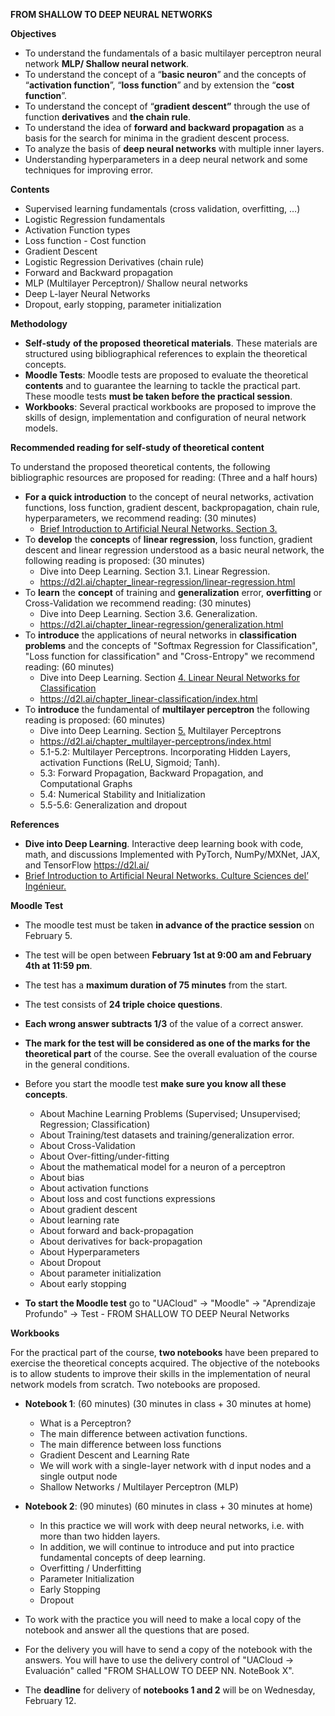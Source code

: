**FROM SHALLOW TO DEEP NEURAL NETWORKS**

**Objectives**

- To understand the fundamentals of a basic multilayer perceptron neural network **MLP/ Shallow neural network**. 
- To understand the concept of a “**basic neuron**” and the concepts of “**activation function**”, “**loss function**” and by extension the “**cost function**”. 
- To understand the concept of “**gradient descent”** through the use of function **derivatives** and **the chain rule**. 
- To understand the idea of **forward and backward propagation** as a basis for the search for minima in the gradient descent process. 
- To analyze the basis of **deep neural networks** with multiple inner layers.
- Understanding hyperparameters in a deep neural network and some techniques for improving error.

**Contents**

- Supervised learning fundamentals (cross validation, overfitting, …)
- Logistic Regression fundamentals
- Activation Function types
- Loss function - Cost function
- Gradient Descent
- Logistic Regression Derivatives (chain rule)
- Forward and Backward propagation 
- MLP (Multilayer Perceptron)/ Shallow neural networks
- Deep L-layer Neural Networks
- Dropout, early stopping, parameter initialization

**Methodology**

- **Self-study** **of the proposed** **theoretical materials**. These materials are structured using bibliographical references to explain the theoretical concepts.
- **Moodle Tests**: Moodle tests are proposed to evaluate the theoretical **contents** and to guarantee the learning to tackle the practical part. These moodle tests **must be taken before the practical session**.
- **Workbooks**: Several practical workbooks are proposed to improve the skills of design, implementation and configuration of neural network models.



**Recommended reading for self-study of theoretical content**

To understand the proposed theoretical contents, the following bibliographic resources are proposed for reading: (Three and a half hours)

- **For a quick introduction** to the concept of neural networks, activation functions, loss function, gradient descent, backpropagation, chain rule, hyperparameters, we recommend reading: (30 minutes)
  - [Brief Introduction to Artificial Neural Networks. Section 3.](https://eduscol.education.fr/sti/sites/eduscol.education.fr.sti/files/ressources/pedagogiques/14500/14500-brief-introduction-to-artificial-neural-networks-ensps.pdf)
- To **develop** the **concepts** of **linear regression**, loss function, gradient descent and linear regression understood as a basic neural network, the following reading is proposed: (30 minutes)
  - Dive into Deep Learning. Section 3.1. Linear Regression.
  - <https://d2l.ai/chapter_linear-regression/linear-regression.html>
- To **learn** the **concept** of training and **generalization** error, **overfitting** or Cross-Validation we recommend reading: (30 minutes)
  - Dive into Deep Learning. Section 3.6. Generalization.
  - <https://d2l.ai/chapter_linear-regression/generalization.html>
- To **introduce** the applications of neural networks in **classification problems** and the concepts of "Softmax Regression for Classification", "Loss function for classification" and "Cross-Entropy" we recommend reading: (60 minutes)
  - Dive into Deep Learning. Section [4. Linear Neural Networks for Classification](https://d2l.ai/chapter_linear-classification/index.html) 
  - <https://d2l.ai/chapter_linear-classification/index.html>
- To **introduce** the fundamental of **multilayer perceptron** the following reading is proposed: (60 minutes)
  - Dive into Deep Learning. Section [5.](https://d2l.ai/chapter_linear-classification/index.html) Multilayer Perceptrons
  - <https://d2l.ai/chapter_multilayer-perceptrons/index.html>
  - 5.1-5.2: Multilayer Perceptrons. Incorporating Hidden Layers, activation Functions (ReLU, Sigmoid; Tanh).
  - 5.3: Forward Propagation, Backward Propagation, and Computational Graphs
  - 5.4: Numerical Stability and Initialization 
  - 5.5-5.6: Generalization and dropout

**References**

- **Dive into Deep Learning**. Interactive deep learning book with code, math, and discussions Implemented with PyTorch, NumPy/MXNet, JAX, and TensorFlow <https://d2l.ai/> 
- [Brief Introduction to Artificial Neural Networks. Culture Sciences del’ Ingénieur.](https://eduscol.education.fr/sti/sites/eduscol.education.fr.sti/files/ressources/pedagogiques/14500/14500-brief-introduction-to-artificial-neural-networks-ensps.pdf)


**Moodle Test**

- The moodle test must be taken **in advance of the practice session** on February 5. 
- The test will be open between **February 1st at 9:00 am and February 4th at 11:59 pm**. 
- The test has a **maximum duration of 75 minutes** from the start.
- The test consists of **24 triple choice questions**. 
- **Each wrong answer subtracts 1/3** of the value of a correct answer.
- **The mark for the test will be considered as one of the marks for the theoretical part** of the course. See the overall evaluation of the course in the general conditions.

- Before you start the moodle test **make sure you know all these concepts**.

  - About Machine Learning Problems (Supervised; Unsupervised; Regression; Classification)
  - About Training/test datasets and training/generalization error.
  - About Cross-Validation
  - About Over-fitting/under-fitting
  - About the mathematical model for a neuron of a perceptron 
  - About bias 
  - About activation functions 
  - About loss and cost functions expressions
  - About gradient descent
  - About learning rate
  - About forward and back-propagation
  - About derivatives for back-propagation
  - About Hyperparameters 
  - About Dropout
  - About parameter initialization
  - About early stopping

- **To start the Moodle test** go to "UACloud" -> "Moodle" -> "Aprendizaje Profundo" -> Test - FROM SHALLOW TO DEEP Neural Networks


**Workbooks**

For the practical part of the course, **two notebooks** have been prepared to exercise the theoretical concepts acquired. The objective of the notebooks is to allow students to improve their skills in the implementation of neural network models from scratch. Two notebooks are proposed.

- **Notebook 1**: (60 minutes) (30 minutes in class + 30 minutes at home)
  - What is a Perceptron?
  - The main difference between activation functions.
  - The main difference between loss functions
  - Gradient Descent and Learning Rate
  - We will work with a single-layer network with d input nodes and a single output node
  - Shallow Networks / Multilayer Perceptron (MLP)

- **Notebook 2**: (90 minutes) (60 minutes in class + 30 minutes at home)
  - In this practice we will work with deep neural networks, i.e. with more than two hidden layers. 
  - In addition, we will continue to introduce and put into practice fundamental concepts of deep learning.
  - Overfitting / Underfitting
  - Parameter Initialization
  - Early Stopping
  - Dropout

- To work with the practice you will need to make a local copy of the notebook and answer all the questions that are posed. 
- For the delivery you will have to send a copy of the notebook with the answers. You will have to use the delivery control of "UACloud -> Evaluación" called "FROM SHALLOW TO DEEP NN. NoteBook X".
- The **deadline** for delivery of **notebooks 1 and 2** will be on Wednesday, February 12.
